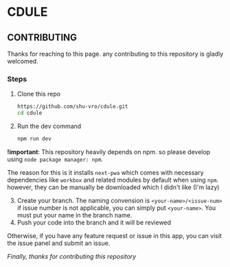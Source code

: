 # CDULE

## CONTRIBUTING

Thanks for reaching to this page. any contributing to this repository is gladly welcomed.

### Steps

1. Clone this repo
    ```sh
    https://github.com/shu-vro/cdule.git
    cd cdule
    ```
2. Run the dev command
    ```sh
    npm run dev
    ```

**!important**: This repository heavily depends on npm. so please develop using `node package manager: npm`.

The reason for this is it installs `next-pwa` which comes with necessary dependencies like `workbox` and related modules by default when using `npm`.
however, they can be manually be downloaded which I didn't like (I'm lazy)

3. Create your branch. The naming convension is `<your-name>/<issue-num>` if issue number is not applicable, you can simply put `<your-name>`. You must put your name in the branch name.
4. Push your code into the branch and it will be reviewed

Otherwise, if you have any feature request or issue in this app, you can visit the issue panel and submit an issue.

_Finally, thanks for contributing this repository_
